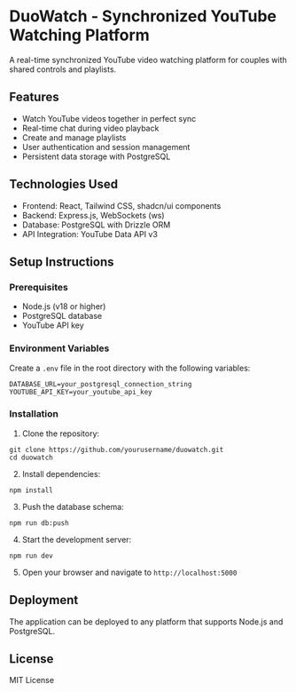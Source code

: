 # DuoWatch - Synchronized YouTube Watching Platform

A real-time synchronized YouTube video watching platform for couples with shared controls and playlists.

## Features

- Watch YouTube videos together in perfect sync
- Real-time chat during video playback
- Create and manage playlists
- User authentication and session management
- Persistent data storage with PostgreSQL

## Technologies Used

- Frontend: React, Tailwind CSS, shadcn/ui components
- Backend: Express.js, WebSockets (ws)
- Database: PostgreSQL with Drizzle ORM
- API Integration: YouTube Data API v3

## Setup Instructions

### Prerequisites

- Node.js (v18 or higher)
- PostgreSQL database
- YouTube API key

### Environment Variables

Create a `.env` file in the root directory with the following variables:

```
DATABASE_URL=your_postgresql_connection_string
YOUTUBE_API_KEY=your_youtube_api_key
```

### Installation

1. Clone the repository:
```
git clone https://github.com/yourusername/duowatch.git
cd duowatch
```

2. Install dependencies:
```
npm install
```

3. Push the database schema:
```
npm run db:push
```

4. Start the development server:
```
npm run dev
```

5. Open your browser and navigate to `http://localhost:5000`

## Deployment

The application can be deployed to any platform that supports Node.js and PostgreSQL.

## License

MIT License